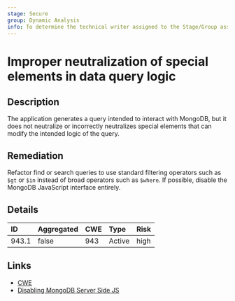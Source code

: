 ```yaml
---
stage: Secure
group: Dynamic Analysis
info: To determine the technical writer assigned to the Stage/Group associated with this page, see https://handbook.gitlab.com/handbook/product/ux/technical-writing/#assignments
---
```


# Improper neutralization of special elements in data query logic

## Description

The application generates a query intended to interact with MongoDB,
but it does not neutralize or incorrectly neutralizes special elements
that can modify the intended logic of the query.

## Remediation

Refactor find or search queries to use standard
filtering operators such as `$gt` or `$in` instead of broad operators such
as `$where`. If possible, disable the MongoDB JavaScript interface entirely.

## Details

| ID | Aggregated | CWE | Type | Risk |
|:---|:--------|:--------|:--------|:--------|
| 943.1 | false | 943 | Active | high |

## Links

- [CWE](https://cwe.mitre.org/data/definitions/943.html)
- [Disabling MongoDB Server Side JS](https://www.mongodb.com/docs/manual/core/server-side-javascript/#std-label-disable-server-side-js)
